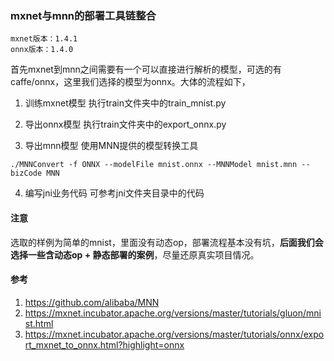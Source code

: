 ### **mxnet与mnn的部署工具链整合**

```
mxnet版本：1.4.1
onnx版本：1.4.0
```

首先mxnet到mnn之间需要有一个可以直接进行解析的模型，可选的有caffe/onnx，这里我们选择的模型为onnx。大体的流程如下，

1. 训练mxnet模型
执行train文件夹中的train_mnist.py

2. 导出onnx模型
执行train文件夹中的export_onnx.py

3. 导出mnn模型
使用MNN提供的模型转换工具

```
./MNNConvert -f ONNX --modelFile mnist.onnx --MNNModel mnist.mnn --bizCode MNN
```

4. 编写jni业务代码
可参考jni文件夹目录中的代码


#### 注意
选取的样例为简单的mnist，里面没有动态op，部署流程基本没有坑，**后面我们会选择一些含动态op + 静态部署的案例**，尽量还原真实项目情况。

#### 参考
1. https://github.com/alibaba/MNN
2. https://mxnet.incubator.apache.org/versions/master/tutorials/gluon/mnist.html
3. https://mxnet.incubator.apache.org/versions/master/tutorials/onnx/export_mxnet_to_onnx.html?highlight=onnx